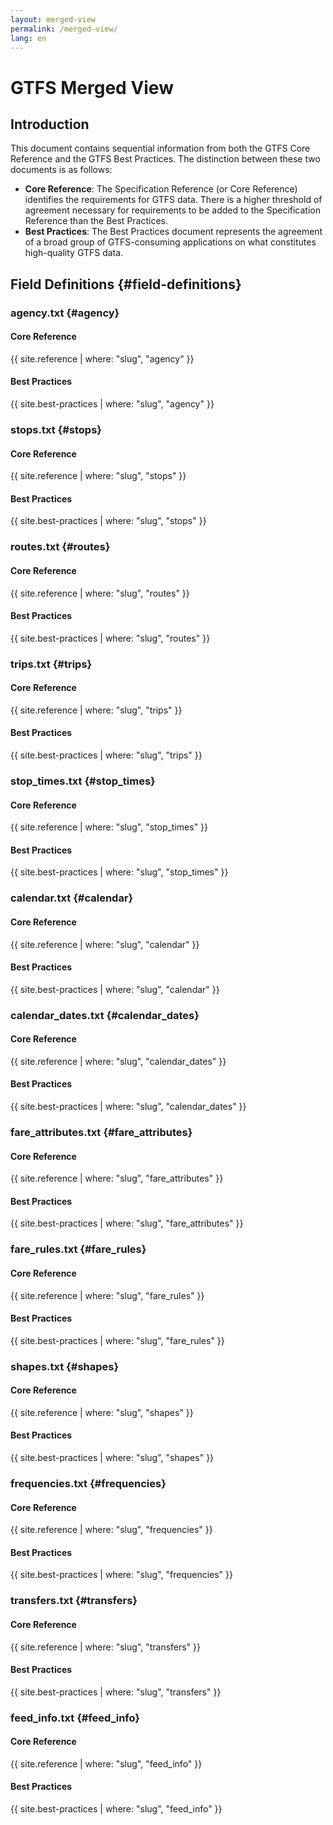 ```yaml
---
layout: merged-view
permalink: /merged-view/
lang: en
---
```

# GTFS Merged View

## Introduction

This document contains sequential information from both the GTFS Core Reference and the GTFS Best Practices. The distinction between these two documents is as follows:

* **Core Reference**: The Specification Reference (or Core Reference) identifies the requirements for GTFS data. There is a higher threshold of agreement necessary for requirements to be added to the Specification Reference than the Best Practices.
* **Best Practices**: The Best Practices document represents the agreement of a broad group of GTFS-consuming applications on what constitutes high-quality GTFS data.

## Field Definitions {#field-definitions}

### agency.txt {#agency}

#### Core Reference
{{ site.reference | where: "slug", "agency" }}
#### Best Practices
{{ site.best-practices | where: "slug", "agency" }}

### stops.txt {#stops}

#### Core Reference
{{ site.reference | where: "slug", "stops" }}
#### Best Practices
{{ site.best-practices | where: "slug", "stops" }}

### routes.txt {#routes}

#### Core Reference
{{ site.reference | where: "slug", "routes" }}
#### Best Practices
{{ site.best-practices | where: "slug", "routes" }}

### trips.txt {#trips}

#### Core Reference
{{ site.reference | where: "slug", "trips" }}
#### Best Practices
{{ site.best-practices | where: "slug", "trips" }}

### stop_times.txt {#stop_times}

#### Core Reference
{{ site.reference | where: "slug", "stop_times" }}
#### Best Practices
{{ site.best-practices | where: "slug", "stop_times" }}

### calendar.txt {#calendar}

#### Core Reference
{{ site.reference | where: "slug", "calendar" }}
#### Best Practices
{{ site.best-practices | where: "slug", "calendar" }}

### calendar_dates.txt {#calendar_dates}

#### Core Reference
{{ site.reference | where: "slug", "calendar_dates" }}
#### Best Practices
{{ site.best-practices | where: "slug", "calendar_dates" }}

### fare_attributes.txt {#fare_attributes}

#### Core Reference
{{ site.reference | where: "slug", "fare_attributes" }}
#### Best Practices
{{ site.best-practices | where: "slug", "fare_attributes" }}

### fare_rules.txt {#fare_rules}

#### Core Reference
{{ site.reference | where: "slug", "fare_rules" }}
#### Best Practices
{{ site.best-practices | where: "slug", "fare_rules" }}

### shapes.txt {#shapes}

#### Core Reference
{{ site.reference | where: "slug", "shapes" }}
#### Best Practices
{{ site.best-practices | where: "slug", "shapes" }}

### frequencies.txt {#frequencies}

#### Core Reference
{{ site.reference | where: "slug", "frequencies" }}
#### Best Practices
{{ site.best-practices | where: "slug", "frequencies" }}

### transfers.txt {#transfers}

#### Core Reference
{{ site.reference | where: "slug", "transfers" }}
#### Best Practices
{{ site.best-practices | where: "slug", "transfers" }}

### feed_info.txt {#feed_info}

#### Core Reference
{{ site.reference | where: "slug", "feed_info" }}
#### Best Practices
{{ site.best-practices | where: "slug", "feed_info" }}
